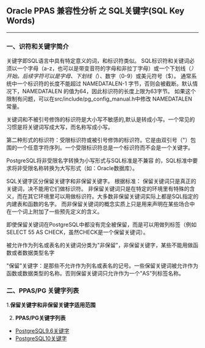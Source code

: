 ## Oracle PPAS 兼容性分析 之 SQL关键字(SQL Key Words)
---
### 一、识符和关键字简介
  关键字即SQL语言中具有特定意义的词，和标识符类似。
  SQL标识符和关键词必须以一个字母（a-z，也可以是带变音符的字母和非拉丁字母）或一个下划线（_）开始。后续字符可以是字母、下划线（_）、数字（0-9）或美元符号（$）。
   通常系统中一个标识符的长度不能超过 NAMEDATALEN-1 字节，否则会被截断。默认情况下，NAMEDATALEN 的值为64，因此标识符的长度上限为63字节。
   如果这个限制有问题，可以在src/include/pg_config_manual.h中修改 NAMEDATALEN 常量。

   关键词和不被引号修饰的标识符是大小写不敏感的,默认是转成小写。一个常见的习惯是将关键词写成大写，而名称写成小写。

   第二种形式的标识符：受限标识符或被引号修饰的标识符。它是由双引号（"）包围的一个任意字符序列。一个受限标识符总是一个标识符而不会是一个关键字。

   PostgreSQL将非受限名字转换为小写形式与SQL标准是不兼容 的，SQL标准中要求将非受限名称转换为大写形式（如：Oracle数据库）。

   
   SQL关键字区分保留关键字和非保留关键字。 根据标准：
        保留关键词只是真正的关键词，决不能用它们做标识符。
        非保留关键词只是在特定的环境里有特殊的含义，而在其它环境里可以用做标识符。大多数非保留关键词实际上都是SQL指定的内建表和函数的名字。
        而非保留关键词的概念实质上只是用来声明在某些场合中在一个词上附加了一些预先定义的含义。
   
   即使保留关键词在PostgreSQL中都没有完全被保留，而是可以用做列标签（例如SELECT 55 AS CHECK，虽然CHECK是一个保留关键词）。
   
   被允许作为列名或表名的关键词分类为"非保留"，非保留关键字，某些不能用做函数或者数据类型名字
        
   "保留"关键字：是那些不允许作为列名或表名的记号。一些保留关键词被允许作为函数或数据类型的名称。否则保留关键词只允许作为一个"AS"列标签名称。


### 二、PPAS/PG 关键字列表
1.**保留关键字和非保留关键字适用范围**


2. **PPAS/PG关键字列表**
+ [PostgreSQL9.6关键字](https://www.postgresql.org/docs/9.6/static/sql-keywords-appendix.html) 
+ [PostgreSQL10关键字](https://www.postgresql.org/docs/10/static/sql-keywords-appendix.html)
